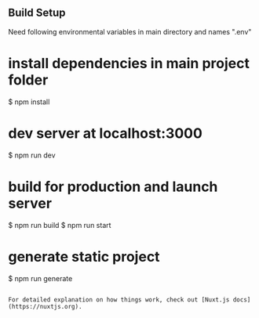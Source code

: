
## Build Setup

Need following environmental variables in main directory and names ".env"

# install dependencies in main project folder
$ npm install

# dev server at localhost:3000
$ npm run dev

# build for production and launch server
$ npm run build
$ npm run start

# generate static project
$ npm run generate
```

For detailed explanation on how things work, check out [Nuxt.js docs](https://nuxtjs.org).
